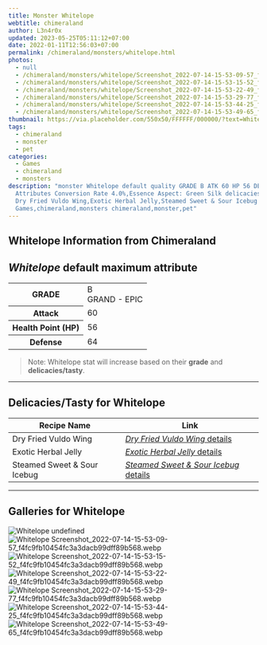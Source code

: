 ```yaml
---
title: Monster Whitelope
webtitle: chimeraland
author: L3n4r0x
updated: 2023-05-25T05:11:12+07:00
date: 2022-01-11T12:56:03+07:00
permalink: /chimeraland/monsters/whitelope.html
photos:
  - null
  - /chimeraland/monsters/whitelope/Screenshot_2022-07-14-15-53-09-57_f4fc9fb10454fc3a3dacb99dff89b568.webp
  - /chimeraland/monsters/whitelope/Screenshot_2022-07-14-15-53-15-52_f4fc9fb10454fc3a3dacb99dff89b568.webp
  - /chimeraland/monsters/whitelope/Screenshot_2022-07-14-15-53-22-49_f4fc9fb10454fc3a3dacb99dff89b568.webp
  - /chimeraland/monsters/whitelope/Screenshot_2022-07-14-15-53-29-77_f4fc9fb10454fc3a3dacb99dff89b568.webp
  - /chimeraland/monsters/whitelope/Screenshot_2022-07-14-15-53-44-25_f4fc9fb10454fc3a3dacb99dff89b568.webp
  - /chimeraland/monsters/whitelope/Screenshot_2022-07-14-15-53-49-65_f4fc9fb10454fc3a3dacb99dff89b568.webp
thumbnail: https://via.placeholder.com/550x50/FFFFFF/000000/?text=Whitelope
tags:
  - chimeraland
  - monster
  - pet
categories:
  - Games
  - chimeraland
  - monsters
description: "monster Whitelope default quality GRADE B ATK 60 HP 56 DEF 64
  Attributes Conversion Rate 4.0%,Essence Aspect: Green Silk delicacies/tasty
  Dry Fried Vuldo Wing,Exotic Herbal Jelly,Steamed Sweet & Sour Icebug
  Games,chimeraland,monsters chimeraland,monster,pet"
---
```


<link
  rel="stylesheet"
  href="https://rawcdn.githack.com/dimaslanjaka/Web-Manajemen/870a349/css/bootstrap-5-3-0-alpha3-wrapper.css"
/>
<section id="bootstrap-wrapper">
  <div data-bs-theme="dark">
    <h2>Whitelope Information from Chimeraland</h2>
    <h2 id="attribute"><i>Whitelope</i> default maximum attribute</h2>
    <div class="row">
      <div class="col mb-2">
        <div class="card">
          <div class="card-body">
            <table>
              <tr>
                <th>GRADE</th>
                <td>B <br /><span class="text-purple">GRAND - EPIC</span></td>
              </tr>
              <tr>
                <th>Attack</th>
                <td>60</td>
              </tr>
              <tr>
                <th>Health Point (HP)</th>
                <td>56</td>
              </tr>
              <tr>
                <th>Defense</th>
                <td>64</td>
              </tr>
            </table>
          </div>
        </div>
      </div>
    </div>
    <blockquote>
      Note: Whitelope stat will increase based on their <b>grade</b> and
      <b>delicacies/tasty</b>.
    </blockquote>
    <hr />
    <h2 id="delicacies">Delicacies/Tasty for Whitelope</h2>
    <div class="card">
      <div class="card-body">
        <div class="table-responsive">
          <table class="table table-striped">
            <thead>
              <tr>
                <th>Recipe Name</th>
                <th>Link</th>
              </tr>
            </thead>
            <tbody>
              <tr>
                <td>Dry Fried Vuldo Wing</td>
                <td>
                  <a
                    href="#"
                    class="text-primary"
                    title="Click here to view recipe Dry Fried Vuldo Wing details"
                    ><i>Dry Fried Vuldo Wing</i> details</a
                  >
                </td>
              </tr>
              <tr>
                <td>Exotic Herbal Jelly</td>
                <td>
                  <a
                    href="https://www.webmanajemen.com/chimeraland/recipes/exotic-herbal-jelly.html"
                    class="text-primary"
                    title="Click here to view recipe Exotic Herbal Jelly details"
                    ><i>Exotic Herbal Jelly</i> details</a
                  >
                </td>
              </tr>
              <tr>
                <td>Steamed Sweet &amp; Sour Icebug</td>
                <td>
                  <a
                    href="https://www.webmanajemen.com/chimeraland/recipes/steamed-sweet-and-sour-icebug.html"
                    class="text-primary"
                    title="Click here to view recipe Steamed Sweet &amp; Sour Icebug details"
                    ><i>Steamed Sweet &amp; Sour Icebug</i> details</a
                  >
                </td>
              </tr>
            </tbody>
          </table>
        </div>
      </div>
    </div>
    <hr />
    <div id="gallery">
      <h2>Galleries for Whitelope</h2>
      <div class="row">
        <div class="col-lg-6 col-12">
          <img
            src="https://www.webmanajemen.com/undefined"
            alt="Whitelope undefined"
          />
        </div>
        <div class="col-lg-6 col-12">
          <img
            src="https://www.webmanajemen.com/chimeraland/monsters/whitelope/Screenshot_2022-07-14-15-53-09-57_f4fc9fb10454fc3a3dacb99dff89b568.webp"
            alt="Whitelope Screenshot_2022-07-14-15-53-09-57_f4fc9fb10454fc3a3dacb99dff89b568.webp"
          />
        </div>
        <div class="col-lg-6 col-12">
          <img
            src="https://www.webmanajemen.com/chimeraland/monsters/whitelope/Screenshot_2022-07-14-15-53-15-52_f4fc9fb10454fc3a3dacb99dff89b568.webp"
            alt="Whitelope Screenshot_2022-07-14-15-53-15-52_f4fc9fb10454fc3a3dacb99dff89b568.webp"
          />
        </div>
        <div class="col-lg-6 col-12">
          <img
            src="https://www.webmanajemen.com/chimeraland/monsters/whitelope/Screenshot_2022-07-14-15-53-22-49_f4fc9fb10454fc3a3dacb99dff89b568.webp"
            alt="Whitelope Screenshot_2022-07-14-15-53-22-49_f4fc9fb10454fc3a3dacb99dff89b568.webp"
          />
        </div>
        <div class="col-lg-6 col-12">
          <img
            src="https://www.webmanajemen.com/chimeraland/monsters/whitelope/Screenshot_2022-07-14-15-53-29-77_f4fc9fb10454fc3a3dacb99dff89b568.webp"
            alt="Whitelope Screenshot_2022-07-14-15-53-29-77_f4fc9fb10454fc3a3dacb99dff89b568.webp"
          />
        </div>
        <div class="col-lg-6 col-12">
          <img
            src="https://www.webmanajemen.com/chimeraland/monsters/whitelope/Screenshot_2022-07-14-15-53-44-25_f4fc9fb10454fc3a3dacb99dff89b568.webp"
            alt="Whitelope Screenshot_2022-07-14-15-53-44-25_f4fc9fb10454fc3a3dacb99dff89b568.webp"
          />
        </div>
        <div class="col-lg-6 col-12">
          <img
            src="https://www.webmanajemen.com/chimeraland/monsters/whitelope/Screenshot_2022-07-14-15-53-49-65_f4fc9fb10454fc3a3dacb99dff89b568.webp"
            alt="Whitelope Screenshot_2022-07-14-15-53-49-65_f4fc9fb10454fc3a3dacb99dff89b568.webp"
          />
        </div>
      </div>
    </div>
  </div>
</section>